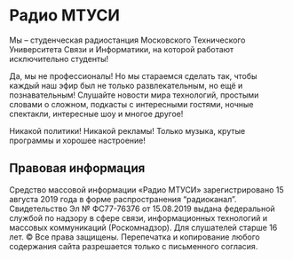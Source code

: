 # Радио МТУСИ

Мы – студенческая радиостанция Московского Технического Университета Связи и Информатики, на которой работают исключительно студенты! 

Да, мы не профессионалы! Но мы стараемся сделать так, чтобы каждый наш эфир был не только развлекательным, но ещё и познавательным! Слушайте новости мира технологий, простыми словами о сложном, подкасты с интересными гостями, ночные спектакли, интересные шоу и многое другое! 

Никакой политики! Никакой рекламы! 
Только музыка, крутые программы и хорошее настроение!

## Правовая информация

Средство массовой информации «Радио МТУСИ» зарегистрировано 15 августа 2019 года в форме распространения “радиоканал”. Свидетельство Эл № ФС77-76376 от 15.08.2019 
выдана федеральной службой по надзору в сфере связи, информационных технологий и массовых коммуникаций (Роскомнадзор). Для слушателей старше 16 лет.
© Все права защищены. Перепечатка и копирование любого содержания сайта разрешается только с письменного согласия.
